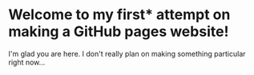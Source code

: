# Welcome to my first* attempt on making a GitHub pages website!

I'm glad you are here. I don't really plan on making something particular right now...
